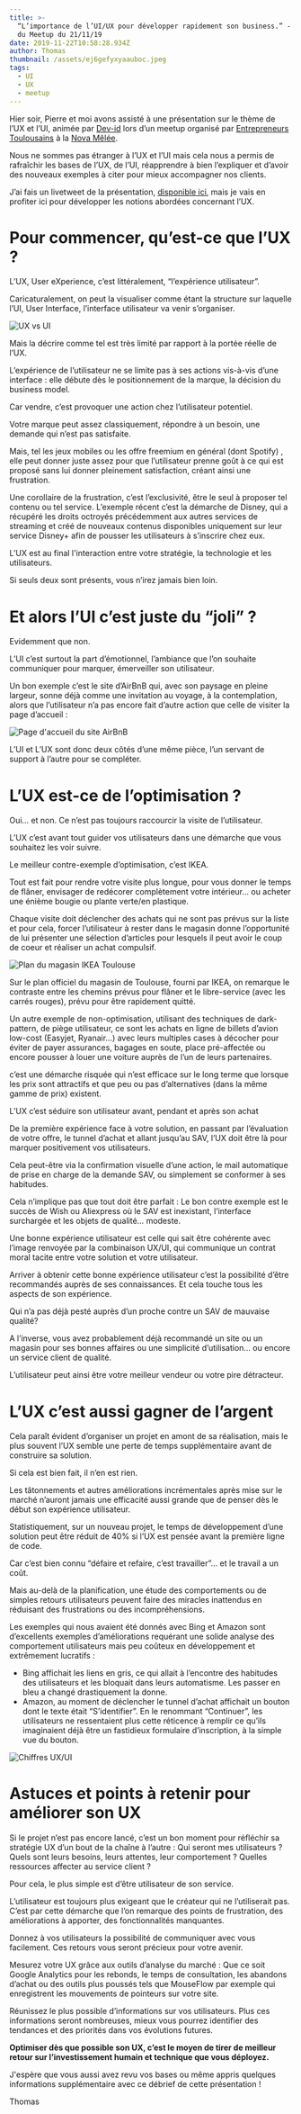 ```yaml
---
title: >-
  “L’importance de l’UI/UX pour développer rapidement son business.” - Débrief
  du Meetup du 21/11/19 
date: 2019-11-22T10:58:28.934Z
author: Thomas
thumbnail: /assets/ej6gefyxyaauboc.jpeg
tags:
  - UI
  - UX
  - meetup
---
```

Hier soir, Pierre et moi avons assisté à une présentation sur le thème de l’UX et l’UI, animée par [Dev-id](https://twitter.com/DevidCompany) lors d’un meetup organisé par [Entrepreneurs Toulousains](https://www.meetup.com/fr-FR/entrepreneurs-toulousains) à la [Nova Mêlée](https://lacantine-toulouse.org/nova-melee).

Nous ne sommes pas étranger à l’UX et l’UI mais cela nous a permis de rafraîchir les bases de l’UX, de l’UI, réapprendre à bien l’expliquer et d’avoir des nouveaux exemples à citer pour mieux accompagner nos clients.

J’ai fais un livetweet de la présentation, [disponible ici](https://twitter.com/commit42/status/1197542525260763136?s=20), mais je vais en profiter ici pour développer les notions abordées concernant l’UX.

# Pour commencer, qu’est-ce que l’UX ?

L’UX, User eXperience, c’est littéralement, “l’expérience utilisateur”. 

Caricaturalement, on peut la visualiser comme étant la structure sur laquelle l’UI, User Interface, l’interface utilisateur va venir s’organiser.

![UX vs UI](/assets/dessin-sans-titre.jpg "UX vs UI")

Mais la décrire comme tel est très limité par rapport à la portée réelle de l’UX.

L’expérience de l’utilisateur ne se limite pas à ses actions vis-à-vis d’une interface : elle débute dès le positionnement de la marque, la décision du business model.

Car vendre, c’est provoquer une action chez l’utilisateur potentiel.

Votre marque peut assez classiquement, répondre à un besoin, une demande qui n’est pas satisfaite.

Mais, tel les jeux mobiles ou les offre freemium en général (dont Spotify) , elle peut donner juste assez pour que l’utilisateur prenne goût à ce qui est proposé sans lui donner pleinement satisfaction, créant ainsi une frustration.

Une corollaire de la frustration, c’est l’exclusivité, être le seul à proposer tel contenu ou tel service. L’exemple récent c’est la démarche de Disney, qui a récupéré les droits octroyés précédemment aux autres services de streaming et créé de nouveaux contenus disponibles uniquement sur leur service Disney+ afin de pousser les utilisateurs à s’inscrire chez eux.

L’UX est au final l'interaction entre votre stratégie, la technologie et les utilisateurs.

Si seuls deux sont présents, vous n’irez jamais bien loin.

# Et alors l’UI c’est juste du “joli” ?

Evidemment que non. 

L’UI c’est surtout la part d’émotionnel, l’ambiance que l’on souhaite communiquer pour marquer, émerveiller son utilisateur.

Un bon exemple c’est le site d’AirBnB qui, avec son paysage en pleine largeur, sonne déjà comme une invitation au voyage, à la contemplation, alors que l’utilisateur n’a pas encore fait d’autre action que celle de visiter la page d’accueil :

![Page d'accueil du site AirBnB](/assets/airbnb.png "Page d'accueil du site AirBnB")

L’UI et L’UX sont donc deux côtés d’une même pièce, l’un servant de support à l’autre pour se compléter.

# L’UX est-ce de l’optimisation ?

Oui… et non. Ce n’est pas toujours raccourcir la visite de l’utilisateur.

L’UX c’est avant tout guider vos utilisateurs dans une démarche que vous souhaitez les voir suivre.

Le meilleur contre-exemple d’optimisation, c’est IKEA.

Tout est fait pour rendre votre visite plus longue, pour vous donner le temps de flâner, envisager de redécorer complètement votre intérieur... ou acheter une énième bougie ou plante verte/en plastique. 

Chaque visite doit déclencher des achats qui ne sont pas prévus sur la liste et pour cela, forcer l’utilisateur à rester dans le magasin donne l’opportunité de lui présenter une sélection d’articles pour lesquels il peut avoir le coup de coeur et réaliser un achat compulsif.

![Plan du magasin IKEA Toulouse](/assets/ikeamap.png "Plan du magasin IKEA Toulouse")

Sur le plan officiel du magasin de Toulouse, fourni par IKEA, on remarque le contraste entre les chemins prévus pour flâner et le libre-service (avec les carrés rouges), prévu pour être rapidement quitté.

Un autre exemple de non-optimisation, utilisant des techniques de dark-pattern, de piège utilisateur, ce sont les achats en ligne de billets d’avion low-cost (Easyjet, Ryanair…) avec leurs multiples cases à décocher pour éviter de payer assurances, bagages en soute, place pré-affectée ou encore pousser à louer une voiture auprès de l’un de leurs partenaires.

c’est une démarche risquée qui n’est efficace sur le long terme que lorsque les prix sont attractifs et que peu ou pas d’alternatives (dans la même gamme de prix) existent.

L’UX c’est séduire son utilisateur avant, pendant et après son achat

De la première expérience face à votre solution, en passant par l’évaluation de votre offre, le tunnel d’achat et allant jusqu’au SAV, l’UX doit être là pour marquer positivement vos utilisateurs.

Cela peut-être via la confirmation visuelle d’une action, le mail automatique de prise en charge de la demande SAV, ou simplement se conformer à ses habitudes.

Cela n’implique pas que tout doit être parfait : Le bon contre exemple est le succès de Wish ou Aliexpress où le SAV est inexistant, l’interface surchargée et les objets de qualité… modeste.

Une bonne expérience utilisateur est celle qui sait être cohérente avec l’image renvoyée par la combinaison UX/UI, qui communique un contrat moral tacite entre votre solution et votre utilisateur.

Arriver à obtenir cette bonne expérience utilisateur c’est la possibilité d’être recommandés auprès de ses connaissances. Et cela touche tous les aspects de son expérience.

Qui n’a pas déjà pesté auprès d’un proche contre un SAV de mauvaise qualité?

A l’inverse, vous avez probablement déjà recommandé un site ou un magasin pour ses bonnes affaires ou une simplicité d’utilisation… ou encore un service client de qualité.

L’utilisateur peut ainsi être votre meilleur vendeur ou votre pire détracteur.

# L’UX c’est aussi gagner de l’argent

Cela paraît évident d’organiser un projet en amont de sa réalisation, mais le plus souvent l’UX semble une perte de temps supplémentaire avant de construire sa solution.

Si cela est bien fait, il n’en est rien.

Les tâtonnements et autres améliorations incrémentales après mise sur le marché n’auront jamais une efficacité aussi grande que de penser dès le début son expérience utilisateur.

Statistiquement, sur un nouveau projet, le temps de développement d’une solution peut être réduit de 40% si l’UX est pensée avant la première ligne de code.

Car c’est bien connu “défaire et refaire, c’est travailler”... et le travail a un coût.

Mais au-delà de la planification, une étude des comportements ou de simples retours utilisateurs peuvent faire des miracles inattendus en réduisant des frustrations ou des incompréhensions.

Les exemples qui nous avaient été donnés avec Bing et Amazon sont d’excellents exemples d’améliorations requérant une solide analyse des comportement utilisateurs mais peu coûteux en développement et extrêmement lucratifs :

* Bing affichait les liens en gris, ce qui allait à l’encontre des habitudes des utilisateurs et les bloquait dans leurs automatisme. Les passer en bleu a changé drastiquement la donne.
* Amazon, au moment de déclencher le tunnel d’achat affichait un bouton dont le texte était “S’identifier”. En le renommant “Continuer”, les utilisateurs ne ressentaient plus cette réticence à remplir ce qu’ils imaginaient déjà être un fastidieux formulaire d’inscription, à la simple vue du bouton.

![Chiffres UX/UI](/assets/uximpacteco.png "Chiffres UX/UI")

# Astuces et points à retenir pour améliorer son UX

Si le projet n’est pas encore lancé, c’est un bon moment pour réfléchir sa stratégie UX d’un bout de la chaîne à l’autre : Qui seront mes utilisateurs ? Quels sont leurs besoins, leurs attentes, leur comportement ? Quelles ressources affecter au service client ? 

Pour cela, le plus simple est d’être utilisateur de son service. 

L’utilisateur est toujours plus exigeant que le créateur qui ne l’utiliserait pas. C’est par cette démarche que l’on remarque des points de frustration, des améliorations à apporter, des fonctionnalités manquantes.

Donnez à vos utilisateurs la possibilité de communiquer avec vous facilement. Ces retours vous seront précieux pour votre avenir. 

Mesurez votre UX grâce aux outils d’analyse du marché : Que ce soit Google Analytics pour les rebonds, le temps de consultation, les abandons d’achat ou des outils plus poussés tels que MouseFlow par exemple qui enregistrent les mouvements de pointeurs sur votre site.

Réunissez le plus possible d’informations sur vos utilisateurs. Plus ces informations seront nombreuses, mieux vous pourrez identifier des tendances et des priorités dans vos évolutions futures.

**Optimiser dès que possible son UX, c’est le moyen de tirer de meilleur retour sur l’investissement humain et technique que vous déployez.**

J'espère que vous aussi avez revu vos bases ou même appris quelques informations supplémentaire avec ce débrief de cette présentation !

Thomas
